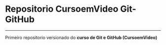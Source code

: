# Repositorio CursoemVideo Git-GitHub
***
 Primeiro repositorio versionado do **curso de Git e GitHub (CursoemVideo)**
